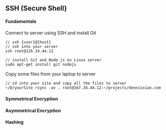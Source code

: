 ## SSH (Secure Shell)

#### Fundamentals

Connect to server using SSH and install Git

```
// ssh {user}@{host}
// ssh into your server
ssh root@126.34.44.12

// install Git and Node.js on Linux server
sudo apt-get install git nodejs
```

Copy some files from your laptop to server

```
// cd into your site and copy all the files to server
~/D/yourSite rsync -av . root@167.34.44.12:~/projects/dennisxiao.com
```

#### Symmetrical Encryption

#### Asymmetrical Encryption

#### Hashing
